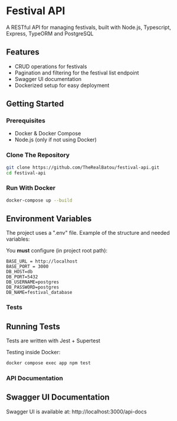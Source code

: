 # Festival API
A RESTful API for managing festivals, built with Node.js, Typescript, Express, TypeORM and PostgreSQL

## Features
- CRUD operations for festivals
- Pagination and filtering for the festival list endpoint
- Swagger UI documentation
- Dockerized setup for easy deployment

## Getting Started

### Prerequisites
- Docker & Docker Compose
- Node.js (only if not using Docker)

### Clone The Repository

```bash
git clone https://github.com/TheRealBatou/festival-api.git
cd festival-api
```

### Run With Docker

```bash
docker-compose up --build
```
## Environment Variables

The project uses a ".env" file. Example of the structure and needed variables:

You **must** configure (in project root path):

```env
BASE_URL = http://localhost
BASE_PORT = 3000
DB_HOST=db
DB_PORT=5432
DB_USERNAME=postgres
DB_PASSWORD=postgres
DB_NAME=festival_database
```

### Tests

## Running Tests

Tests are written with Jest + Supertest

Testing inside Docker:

```bash
docker compose exec app npm test
```
### API Documentation

## Swagger UI Documentation

Swagger UI is available at:
http://localhost:3000/api-docs


